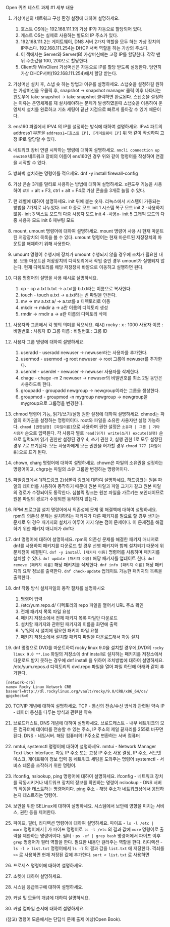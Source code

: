 Open 퀴즈 테스트 과제 #1 세부 내용

1. 가상머신의 네트워크 구성 환경 설정에 대하여 설명하세요. 
	1) 호스트 OS에는 192.168.111.1의 가상 IP가 자동으로 할당되어 있다.
	2) 게스트 OS는 실제로 사용하는 별도의 IP 주소가 있다.
	3) 192.168.111.2는 게이트웨이, DNS 서버 2가지 역할을 모두 하는 가상 장치의 IP주소다.
	   192.168.111.254는 DHCP 서버 역할을 하는 가상의 주소다.
	4) 이 책에서는 Server와 Server(B) 가상머신에는 고정 IP를 할당한다. 각각 맨 뒤 주솟값을 100, 200으로 할당한다.
	5) Client와 WinClient 가상머신은 자동으로 IP를 할당 받도록 설정한다. 당연히 가상 DHCP서버(192.168.111.254)에서 할당 받는다.

2. 가상머신 설치 후, 스냅 숏 하는 방법과 이유를 설명하세요. 
   스냅숏을 설정하길 원하는 가상머신을 우클릭 후, snapshot -> snapshot manager 클릭 이후 나타나는 윈도우에 take snapshot -> take snapshot 클릭하면 완료된다.
   스냅숏을 설정하는 이유는 운영체제를 재 설치해야하는 문제가 발생하였을때 스냅숏을 이용하여 운영체제 설치를 완료하고 기초 세팅이 끝난 지점으로 빠르게 돌아갈 수 있기 때문이다.

3. ens160 파일에서 IPV4 의 IP를 설정하는 방식에 대하여 설명하세요.
   IPv4 파트의 address1 부분을
   `address1=[호스트 IP], [게이트웨이 IP]`
   위 와 같이 작성하여 고정 IP로 할당할 수 있다.

4. 네트워크 장비 연결 시작하는 명령에 대하여 설명하세요.
   `nmcli connection up ens160`
   네트워크 장비의 이름이 ens160인 경우 위와 같이 명령어를 작성하여 연결을 시작할 수 있다.

5. 방화벽 설치하는 명령어를 적으세요.
   dnf -y install firewall-config

6. 가상 콘솔 3개를 멀티로 사용하는 방법에 대하여 설명하세요. 
   x윈도우 기능을 사용하여 ctrl + alt + F3, ctrl + alt + F4로 가상 콘솔을 3개로 늘릴 수 있다.
   
7. 런 레벨에 대하여 설명하세요. 
   init 뒤에 붙는 숫자. 리눅스에서 시스템이 가동되는 방법을 7가지로 나누었다.
   init 0 종료 모드
   init 1 시스템 복구 모드
   init 2 -사용하지 않음-
   init 3 텍스트 모드의 다중 사용자 모드
   init 4 -사용x-
   init 5 그래픽 모드의 다중 사용자 모드
   init 6 재부팅 모드

8. mount, umount 명령어에 대하여 설명하세요. 
   mount 명령어 사용 시 현재 마운트된 저장장치의 목록을 볼 수 있다.
   umount 명령어는 현재 마운트된 저장장치의 마운트를 해제하기 위해 사용한다.

9. umount 명령어 수행시에 장치가 umount 수행되지 않을 경우에 조치가 필요한 내용.
   보통 마운트된 저장장치의 디렉토리에서 작업 중인 경우 umount가 실행되지 않는다. 현재 디렉토리를 해당 저장장치 바깥으로 이동하고 실행하면 된다.

10. 다음 명령어의 설명을 사용 예시로 설명하세요. 
    1. cp - cp a.txt b.txt -> a.txt를 b.txt라는 이름으로 복사한다.
    2. touch  - touch a.txt -> a.txt라는 빈 파일을 만든다.
    3. mv  -> mv a.txt a/ -> a.txt를 a 디렉토리로 이동
    4. mkdir -> mkdir a -> a란 이름의 디렉토리 생성
    5. rmdir -> rmdir a -> a란 이름의 디렉토리 삭제

11. 사용자와 그룹에서 각 행의 의미를 적으세요. 
    예시)  rocky : x : 1000
    사용자 이름 : 비밀번호 : 사용자 ID
    그룹 이름 : 비밀번호 : 그룹 ID

12. 사용자 그룹 명령에 대하여 설명하세요. 
	1) useradd - useradd newuser -> newuser라는 사용자를 추가한다.
	2) usermod - usermod -g root newuser -> root 그룹에 newuser를 추가한다.
	3) userdel - userdel - newuser -> newuser 사용자를 삭제한다.
	4) chage - chage -m 2 newuser -> newuser의 비밀번호를 최소 2일 동안은 사용하도록 한다.
	5) groupadd - groupadd newgroup -> newgroup이라는 그룹을 생성한다.
	6) groupmod - groupmod -n mygroup newgroup -> newgroup을 mygroup으로 그룹명을 변경한다.

13. chmod 명령어 기능, 읽기/쓰기/실행 권한 설정에 대하여 설명하세요. 
    chmod는 파일의 허가권을 설정하는 명령어이다. root와 파일을 소유한 사용자만 실행 가능하다.
    `chmod [권한설정] [파일이름]`으로 사용하며 권한 설정은 `소유자 | 그룹 | 기타 사용자` 순으로 입력된다. 
    각 사용자 별로 `read(읽기) write(쓰기) excute(실행)` 순으로 입력되며 읽기 권한만 설정된 경우 4, 쓰기 권한 2, 실행 권한 1로 모두 설정된 경우 7로 표기된다.
	모든 사용자에게 모든 권한을 허가할 경우 `chmod 777 [파일이름]`으로 표기 된다. 

14. chown, charg 명령어에 대하여 설명하세요. 
    chown은 파일의 소유권을 설정하는 명령어이고, chgrp는 파일의 소유 그룹만 변경하는 명령어이다. 

15. 파일링크에서 1)하드링크 2)심볼릭 링크에 대하여 설명하세요.
    하드링크는 원본 파일의 데이터를 사용하여 동작하기 때문에 원본 파일과 파일 크기가 같고 원본 파일의 경로가 수정되어도 동작한다.
    심볼릭 링크는 원본 파일을 가르키는 포인터이므로 원본 파일의 경로가 수정되면 동작하지 않는다.

16. RPM 프로그램 설치 명령어에서 의존성에 문제 및 해결책에 대하여 설명하세요. 
    rpm의 의존성 문제는 설치하려는 패키지가 다른 패키지를 필요로 할 경우 생기는 문제로 위 경우 패키지의 설치가 이루어 지지 않는 점이 문제이다.
    이 문제점을 해결하기 위한 패키지 매니저가 dnf다
17. dnf 명령어에 대하여 설명하세요. 
    rpm의 의존성 문제를 해결한 패키지 매니저로 dnf를 사용하여 패키지를 다운로드 할 경우 선행 패키지와 함께 설치되기 때문에 위 문제점이 해결된다.
    `dnf -y install [패키지 이름]` 명령어를 사용하며 패키지를 설치할 수 있다.
    `dnf update [패키지 이름]` 해당 패키지를 업데이트 한다.
    `dnf remove [패키지 이름]` 해당 패키지를 삭제한다.
    `dnf info [패키지 이름]` 해당 패키지의 요약 정보를 출력한다.
    `dnf check-update` 업데이트 가능한 패키지의 목록을 출력한다.

18. dnf 작동 방식 설치파일의 동작 절차를 설명하시오
    1. 명령어 입력
    2. /etc/yum.repo.d/ 디렉토리의 repo 파일을 열어서 URL 주소 확인
    3. 전체 패키지 목록 파일 요청
    4. 패키지 저장소에서 전체 패키지 목록 파일만 다운로드
    5. 설치할 패키지와 관련된 패키지의 이름을 화면에 출력
    6. 'y'입력 시 설치에 필요한 패키지 파일 요청
    7. 패키지 저장소에서 설치할 패키지 파일을 다운로드해서 자동 설치

19. dnf 명령으로 DVD를 마운트하여 rocky linux 9.0을 설치할 경우에,DVD의 `rocky linux 9.0 **.iso` 화일의 저장소에 dnf install로 설치하는 패키지를 저장소에서 다운로드 받지 못하는 경우에 dnf install 을 위하여 조치방법에 대하여 설명하세요. 
    /etc/yum.repos.d 디렉토리의 dvd.repo 파일을 열어 파일 하단에 아래와 같이 추가한다.
```repo
[network-crb]
name= Rocky Linux Network CRB
baseurl=http://dl.rockylinux.org/vault/rocky/9.0/CRB/x86_64/os/
gpgcheck=0
```

20. TCP/IP 개념에 대하여 설명하세요. 
    TCP - 통신의 전송/수신 방식과 관련된 약속
    IP - 데이터 통신을 다루는 방식과 관련한 약속

21. 브로드캐스트,  DNS 개념에 대하여 설명하세요. 
    브로드캐스트 - 내부 네트워크의 모든 컴퓨터에 데이터를 전송할 수 있는 주소, IP 주소의 제일 끝자리를 255로 바꾸면 된다.
    DNS - 네임서버. 해당 컴퓨터의 IP주소로 변환하는 서버 컴퓨터

22. nmtui, systemctl 명령어에 대하여 설명하세요.
    nmtui - Network Manager Text User Interface. 자동 IP 주소 또는 고정 IP 주소 사용 결정, IP 주소, 서브넷 마스크, 게이트웨이 정보 입력 등 네트워크 세팅을 도와주는 명령어
    systemctl - 서비스 데몬을 조작하기 위한 명령어.

23. ifconfig, nslookup, ping 명령어에 대하여 설명하세요. 
    ifconfig - 네트워크 장치를 작동시키거나 네트워크 장치의 정보를 확인하는 명령어
    nslookup - DNS 서버의 작동을 테스트하는 명령어이다.
    ping 주소 - 해당 주소가 네트워크상에서 응답하는지 테스트하는 명령어.

24. 보안을 위한 SELinux에 대하여 설명하세요. 
    시스템에서 보안에 영향을 미치는 서비스, 권한 등을 제어한다.

25. 파이프, 필터, 리디렉션 명령어에 대하여 설명하세요. 
    파이프 - `ls -l /etc | more` 명령어에서 | 가 파이프 명령어로 `ls -l /etc` 의 결과 값에 `more` 명령어로 출력을 제한하는 명령어이다.
    필터 - `ps -ef | grep bash` 명령어에서 파이프 이후 `grep` 명령어가 필터 역할을 한다. 필요한 내용만 걸러주는 역할을 한다.
    리디렉션 - `ls -l > list.txt` 명령어에서 `ls -l` 의 결과 값을 `list.txt` 에 저장한다. 꺽쇠를 `>>` 로 사용하면 현재 저장된 값에 추가한다.
    `sort < list.txt` 로 사용하면 
 

26. 프로세스 명령어에 대하여 설명하세요. 

27. 소켓에 대하여 설명하세요. 

28. 시스템 응급복구에 대하여 설명하세요. 

29. 커널 및 모듈의 개념에 대하여 설명하세요. 

30. 커널 컴파일 순서에 대하여 설명하세요. 

(참고) 명령어 모음에서는 단답식 문제 출제 예상(Open Book).